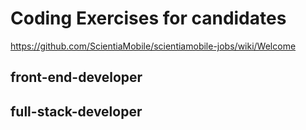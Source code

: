 # Coding Exercises for candidates

https://github.com/ScientiaMobile/scientiamobile-jobs/wiki/Welcome

## front-end-developer

## full-stack-developer

